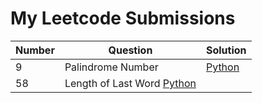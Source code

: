 # My Leetcode Submissions

Number  | Question | Solution
------------- | ------------- | -------------
9  | Palindrome Number  | <a href="github.com" target="_blank">Python</a>
58  | Length of Last Word  <a href="github.com" target="_blank">Python</a>
